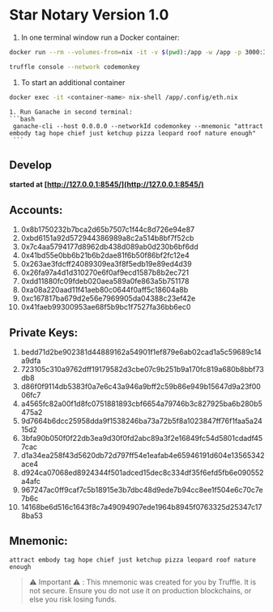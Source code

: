 # Star Notary Version 1.0

1. In one terminal window run a Docker container:
```bash
docker run --rm --volumes-from=nix -it -v $(pwd):/app -w /app -p 3000:3000 -p 3001:3001 -p 8545:8545 nixos/nix nix-shell /app/.config/build.nix
```
```bash
truffle console --network codemonkey
```

1. To start an additional container
```bash
docker exec -it <container-name> nix-shell /app/.config/eth.nix
```
    1. Run Ganache in second terminal:
    ```bash
     ganache-cli --host 0.0.0.0 --networkId codemonkey --mnemonic "attract embody tag hope chief just ketchup pizza leopard roof nature enough"
     ```

## Develop 
__started at [http://127.0.0.1:8545/](http://127.0.0.1:8545/)__

## Accounts:
1. 0x8b1750232b7bca2d65b7507c1f44c8d726e94e87
1. 0xbd6151a92d572944386989a8c2a514b8bf7f52cb
1. 0x7c4aa5794177d8962db438d089ab0d230b6bf6dd
1. 0x41bd55e0bb6b21b6b2dae81f6b50f86bf2fc12e4
1. 0x263ae3fdcff24089309ea3f8f5edb19e89ed4d39
1. 0x26fa97a4d1d310270e6f0af9ecd1587b8b2ec721
1. 0xdd11880fc09fdeb020aea589a0fe863a5b751178
1. 0xa08a220aad11f41aeb80c0644f0aff5c18604a8b
1. 0xc167817ba679d2e56e7969905da04388c23ef42e
1. 0x41faeb99300953ae68f5b9bc1f7527fa36bb6ec0

## Private Keys:
1. bedd71d2be902381d44889162a54901f1ef879e6ab02cad1a5c59689c14a9dfa
1. 723105c310a9762dff19179582d3cbe07c9b251b9a170fc819a680b8bbf73db8
1. d86f0f9114db5383f0a7e6c43a946a9bff2c59b86e949b15647d9a23f0006fc7
1. a4565fc82a00f1d8fc0751881893cbf6654a79746b3c827925ba6b280b5475a2
1. 9d7664b6dcc25958dda9f1538246ba73a72b5f8a1023847ff76f1faa5a2415d2
1. 3bfa90b050f0f22db3ea9d30f0fd2abc89a3f2e16849fc54d5801cdadf457cac
1. d1a34ea258f43d5620db72d797ff54e1eafab4e65946191d604e13565342ace4
1. d924ca07068ed8924344f501adced15dec8c334df35f6efd5fb6e090552a4afc
1. 967247ac0ff9caf7c5b18915e3b7dbc48d9ede7b94cc8ee1f504e6c70c7e7b6c
1. 14168be6d516c1643f8c7a49094907ede1964b8945f0763325d25347c178ba53

## Mnemonic: 
```attract embody tag hope chief just ketchup pizza leopard roof nature enough```

> ⚠️  Important ⚠️  : This mnemonic was created for you by Truffle. It is not secure.
Ensure you do not use it on production blockchains, or else you risk losing funds.
